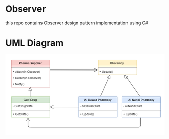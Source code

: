 # Observer
this repo contains Observer design pattern implementation using C#

# UML Diagram
![uml](Observer.png)